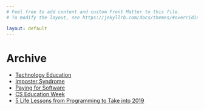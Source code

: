 ```yaml
---
# Feel free to add content and custom Front Matter to this file.
# To modify the layout, see https://jekyllrb.com/docs/themes/#overriding-theme-defaults

layout: default
---
```


<h1>Archive</h1>
<ul>
<li><a href="{{ site.baseurl }}{% post_url 2018-10-27-techeducation %}">Technology Education</a></li>
<li><a href="{{ site.baseurl }}{% post_url 2018-11-08-impostersyndrome %}">Imposter Syndrome</a></li>
<li><a href="{{ site.baseurl }}{% post_url 2018-11-18-payingforsoftware %}">Paying for Software</a></li>
<li><a href="{{ site.baseurl }}{% post_url 2018-12-09-csedweek %}">CS Education Week</a></li>
<li><a href="{{ site.baseurl }}{% post_url 2019-01-13-lifelessonsfromprogramming %}">5 Life Lessons from Programming to Take into 2019</a></li>
</ul>
